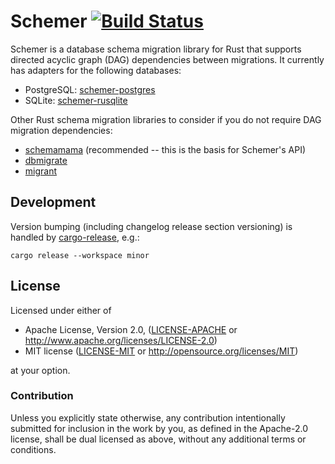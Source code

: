 # Schemer [![Build Status](https://github.com/aschampion/schemer/actions/workflows/ci.yml/badge.svg)](https://github.com/aschampion/schemer/actions/workflows/ci.yml/)

Schemer is a database schema migration library for Rust that supports directed acyclic graph (DAG) dependencies between migrations. It currently has adapters for the following databases:

- PostgreSQL: [schemer-postgres](https://crates.io/crates/schemer-postgres)
- SQLite: [schemer-rusqlite](https://crates.io/crates/schemer-rusqlite)

Other Rust schema migration libraries to consider if you do not require DAG migration dependencies:

- [schemamama](https://crates.io/crates/schemamama) (recommended -- this is the basis for Schemer's API)
- [dbmigrate](https://crates.io/crates/dbmigrate)
- [migrant](https://crates.io/crates/migrant)

## Development

Version bumping (including changelog release section versioning) is handled by [cargo-release](https://github.com/crate-ci/cargo-release), e.g.:

```prompt
cargo release --workspace minor
```

## License

Licensed under either of

- Apache License, Version 2.0, ([LICENSE-APACHE](LICENSE-APACHE) or http://www.apache.org/licenses/LICENSE-2.0)
- MIT license ([LICENSE-MIT](LICENSE-MIT) or http://opensource.org/licenses/MIT)

at your option.

### Contribution

Unless you explicitly state otherwise, any contribution intentionally submitted for inclusion in the work by you, as defined in the Apache-2.0 license, shall be dual licensed as above, without any additional terms or conditions.
